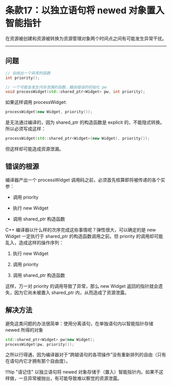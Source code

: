 # 条款17：以独立语句将 newed 对象置入智能指针

在资源被创建和资源被转换为资源管理对象两个时间点之间有可能发生异常干扰。

---

## 问题

```c++
// 会抛出一个异常的函数
int priority();

// 一个可能会发生内存泄漏的函数，籍由错误的初始化 pw
void processWidget(std::shared_ptr<Widget> pw, int priority);
```

如果这样调用 processWidget:

```c++
processWidget(new Widget, priority());
```

是无法通过编译的，因为 shared_ptr 的构造函数是 explicit 的，不能隐式转换。所以必须写成这样：

```c++
processWidget(std::shared_ptr<Widget>(new Widget), priority());
```

但这样却可能造成资源泄漏。

## 错误的根源

编译器产出一个 processWidget 调用码之前，必须首先核算即将被传递的各个实参：

- 调用 priority

- 执行 new Widget

- 调用 shared_ptr 构造函数

C++ 编译器以什么样的次序完成这些事情呢？弹性很大，可以确定的是 new Widget 一定执行于 shared_ptr 的构造函数调用之前。但 priority 的调用却可能乱入，造成这样的操作序列：

1. 执行 new Widget

2. 调用 priority

3. 调用 shared_ptr 构造函数

这样，万一对 priority 的调用导致了异常，那么 new Widget 返回的指针就会遗失，因为它尚未被置入 shared_ptr 内，从而造成了资源泄露。

## 解决方法

避免这类问题的办法很简单：使用分离语句，在单独语句内以智能指针存储 newed 所得的对象

```c++
std::shared_ptr<Widget> pw(new Widget);
processWidget(pw, priority());
```

之所以行得通，因为编译器对于“跨越语句的各项操作”没有重新排列的自由（只有在语句内它才拥有那个自由度）。

!!!tip "请记住"
	以独立语句将 newed 对象存储于（置入）智能指针内。如果不这样做，一旦异常被抛出，有可能导致难以察觉的资源泄露。